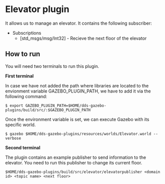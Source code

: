 # Elevator plugin
It allows us to manage an elevator. It contains the following subscriber:
* Subscriptions
    * [std_msgs/msg/Int32] - Recieve the next floor of the elevator

## How to run
You will need two terminals to run this plugin. 

**First terminal**

In case we have not added the path where libraries are located to the envionment variable GAZEBO_PLUGIN_PATH,
we have to add it via the following command:

```
$ export GAZEBO_PLUGIN_PATH=$HOME/dds-gazebo-plugins/build/src/:$GAZEBO_PLUGIN_PATH
```
Once the environment variable is set, we can execute Gazebo with its specific world.

```
$ gazebo $HOME/dds-gazebo-plugins/resources/worlds/Elevator.world --verbose
```
**Second terminal**

The plugin contains an example publisher to send information to the elevator. You need to run this publisher to change its current floor.
```
$HOME/dds-gazebo-plugins/build/src/elevator/elevatorpublisher <domain id> <topic name> <next floor>
```